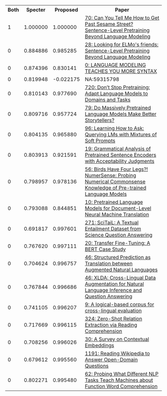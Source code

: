 <html><table><tr>
<th>Both</th>
<th>Specter</th>
<th>Proposed</th>
<th>Paper</th>
</tr>
<tr>
<td>1</td>
<td>1.000000</td>
<td>1.000000</td>
<td><a href="https://www.semanticscholar.org/paper/06a1bf4a7333bbc78dbd7470666b33bd9e26882b">70: Can You Tell Me How to Get Past Sesame Street? Sentence-Level Pretraining Beyond Language Modeling</a></td>
</tr>
<tr>
<td>0</td>
<td>0.884886</td>
<td>0.985285</td>
<td><a href="https://www.semanticscholar.org/paper/256623ff025f36d343588bcd0b966c1fd26afcf8">28: Looking for ELMo's friends: Sentence-Level Pretraining Beyond Language Modeling</a></td>
</tr>
<tr>
<td>0</td>
<td>0.874396</td>
<td>0.830141</td>
<td><a href="https://www.semanticscholar.org/paper/fb29af99e4ef690bcde788442b087fbac087f533">0: LANGUAGE MODELING TEACHES YOU MORE SYNTAX</a></td>
</tr>
<tr>
<td>0</td>
<td>0.819948</td>
<td>-0.022175</td>
<td>NA:59315798</td>
</tr>
<tr>
<td>0</td>
<td>0.810143</td>
<td>0.977690</td>
<td><a href="https://www.semanticscholar.org/paper/e816f788767eec6a8ef0ea9eddd0e902435d4271">720: Don’t Stop Pretraining: Adapt Language Models to Domains and Tasks</a></td>
</tr>
<tr>
<td>0</td>
<td>0.809716</td>
<td>0.957724</td>
<td><a href="https://www.semanticscholar.org/paper/65650c58498c34a019bdbd422c3737a512cc4b28">79: Do Massively Pretrained Language Models Make Better Storytellers?</a></td>
</tr>
<tr>
<td>0</td>
<td>0.804135</td>
<td>0.965880</td>
<td><a href="https://www.semanticscholar.org/paper/209f9bde2dee7cf1677801586562ffe56d435d38">96: Learning How to Ask: Querying LMs with Mixtures of Soft Prompts</a></td>
</tr>
<tr>
<td>0</td>
<td>0.803913</td>
<td>0.921591</td>
<td><a href="https://www.semanticscholar.org/paper/1b553c34270543a36ca12784821a7817b36e66ad">19: Grammatical Analysis of Pretrained Sentence Encoders with Acceptability Judgments</a></td>
</tr>
<tr>
<td>0</td>
<td>0.798957</td>
<td>0.978136</td>
<td><a href="https://www.semanticscholar.org/paper/016760dc4a05489ddf5dbb48aecbb49e214e1b71">56: Birds Have Four Legs?! NumerSense: Probing Numerical Commonsense Knowledge of Pre-trained Language Models</a></td>
</tr>
<tr>
<td>0</td>
<td>0.793088</td>
<td>0.844851</td>
<td><a href="https://www.semanticscholar.org/paper/2368f712f12ab91218e3ddbaaa662830832e4e15">10: Pretrained Language Models for Document-Level Neural Machine Translation</a></td>
</tr>
<tr>
<td>0</td>
<td>0.691817</td>
<td>0.997601</td>
<td><a href="https://www.semanticscholar.org/paper/cf8c493079702ec420ab4fc9c0fabb56b2a16c84">271: SciTaiL: A Textual Entailment Dataset from Science Question Answering</a></td>
</tr>
<tr>
<td>0</td>
<td>0.767620</td>
<td>0.997111</td>
<td><a href="https://www.semanticscholar.org/paper/8e00d81ff7b1656c621f64fe72fff2356bacb29f">20: Transfer Fine-Tuning: A BERT Case Study</a></td>
</tr>
<tr>
<td>0</td>
<td>0.704624</td>
<td>0.996757</td>
<td><a href="https://www.semanticscholar.org/paper/1cb3f6d545b68db3e7fc6055dcf44099c3ac4672">46: Structured Prediction as Translation between Augmented Natural Languages</a></td>
</tr>
<tr>
<td>0</td>
<td>0.767844</td>
<td>0.996686</td>
<td><a href="https://www.semanticscholar.org/paper/c846cbb24866af99a8d02d4c73aa4d7dd1831538">46: XLDA: Cross-Lingual Data Augmentation for Natural Language Inference and Question Answering</a></td>
</tr>
<tr>
<td>0</td>
<td>0.741105</td>
<td>0.996207</td>
<td><a href="https://www.semanticscholar.org/paper/50170a78f22e03b08e62a20e6cf0e36133a8bdad">9: A logical-based corpus for cross-lingual evaluation</a></td>
</tr>
<tr>
<td>0</td>
<td>0.717669</td>
<td>0.996115</td>
<td><a href="https://www.semanticscholar.org/paper/fa025e5d117929361bcf798437957762eb5bb6d4">324: Zero-Shot Relation Extraction via Reading Comprehension</a></td>
</tr>
<tr>
<td>0</td>
<td>0.708256</td>
<td>0.996026</td>
<td><a href="https://www.semanticscholar.org/paper/e092ecf56fcca38d0cd6fe9e1e6b11c380f6c286">30: A Survey on Contextual Embeddings</a></td>
</tr>
<tr>
<td>0</td>
<td>0.679612</td>
<td>0.995560</td>
<td><a href="https://www.semanticscholar.org/paper/104715e1097b7ebee436058bfd9f45540f269845">1191: Reading Wikipedia to Answer Open-Domain Questions</a></td>
</tr>
<tr>
<td>0</td>
<td>0.802271</td>
<td>0.995480</td>
<td><a href="https://www.semanticscholar.org/paper/1321419b4e093ebd5064cd9c44b61c0d8b6c361d">62: Probing What Different NLP Tasks Teach Machines about Function Word Comprehension</a></td>
</tr>
</table></html>
